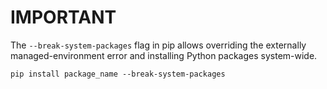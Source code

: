 # IMPORTANT
The `--break-system-packages` flag in pip allows overriding the externally managed-environment error and installing Python packages system-wide.
```
pip install package_name --break-system-packages
```
